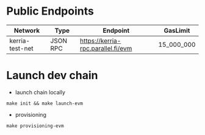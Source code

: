 # Public Endpoints

|Network |Type  | Endpoint| GasLimit
--- | --- | ---| ---
|kerria-test-net|JSON RPC|https://kerria-rpc.parallel.fi/evm| 15_000_000

# Launch dev chain

- launch chain locally 

```
make init && make launch-evm
```

- provisioning

```
make provisioning-evm
```
